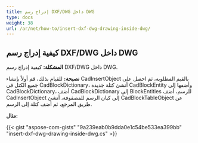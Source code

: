 ```yaml
---
title: إدراج رسم DXF/DWG داخل DWG
type: docs
weight: 38
url: /ar/net/how-to/insert-dxf-dwg-drawing-inside-dwg/
---
```


## **كيفية إدراج رسم DXF/DWG داخل DWG**

**المشكلة:** كيفية إدراج رسم DXF/DWG داخل DWG.

**نصيحة:** للقيام بذلك، قم أولاً بإنشاء CadInsertObject بالقيم المطلوبة، ثم احصل على جميع الكتل في CadBlockDictionary، أنشئ كتلة جديدة CadBlockEntity وأضفها إلى CadBlockDictionary، أضف CadBlockDictionary إلى BlockEntities للرسم، أضف CadInsertObject إلى كيان الرسم للمصفوفة، أنشئ CadBlockTableObject عن طريق المرجع، ثم أضف كتلة إلى الرسم.

**مثال:**

{{< gist "aspose-com-gists" "9a239eab0b9dda0e1c54be533ea399bb" "insert-dxf-dwg-drawing-inside-dwg.cs" >}}

